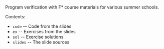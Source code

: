 Program verification with F* course materials for various summer schools.

Contents:
- `code` -- Code from the slides
- `ex` -- Exercises from the slides
- `sol` -- Exercise solutions
- `slides` -- The slide sources
